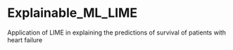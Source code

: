 # Explainable_ML_LIME
Application of LIME in explaining the predictions of survival of patients with heart failure

